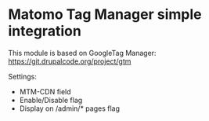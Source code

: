 # Matomo Tag Manager simple integration

This module is based on GoogleTag Manager: https://git.drupalcode.org/project/gtm

Settings:
 * MTM-CDN field
 * Enable/Disable flag
 * Display on /admin/* pages flag
